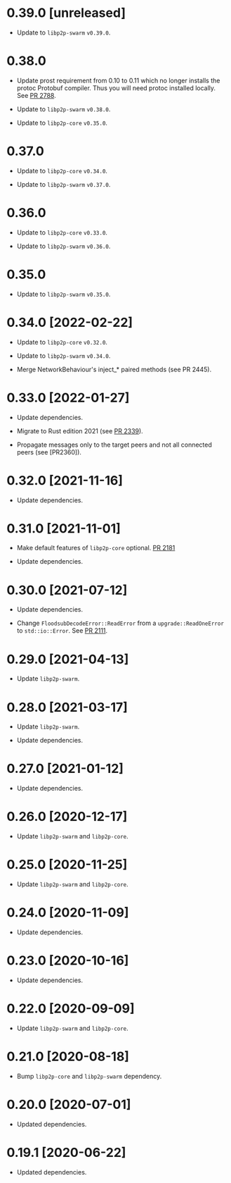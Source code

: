 # 0.39.0 [unreleased]

- Update to `libp2p-swarm` `v0.39.0`.

# 0.38.0

- Update prost requirement from 0.10 to 0.11 which no longer installs the protoc Protobuf compiler.
  Thus you will need protoc installed locally. See [PR 2788].

- Update to `libp2p-swarm` `v0.38.0`.

- Update to `libp2p-core` `v0.35.0`.

[PR 2788]: https://github.com/libp2p/rust-libp2p/pull/2788

# 0.37.0

- Update to `libp2p-core` `v0.34.0`.

- Update to `libp2p-swarm` `v0.37.0`.

# 0.36.0

- Update to `libp2p-core` `v0.33.0`.

- Update to `libp2p-swarm` `v0.36.0`.

# 0.35.0

- Update to `libp2p-swarm` `v0.35.0`.

# 0.34.0 [2022-02-22]

- Update to `libp2p-core` `v0.32.0`.

- Update to `libp2p-swarm` `v0.34.0`.

- Merge NetworkBehaviour's inject_\* paired methods (see PR 2445).

[PR 2445]: https://github.com/libp2p/rust-libp2p/pull/2445

# 0.33.0 [2022-01-27]

- Update dependencies.

- Migrate to Rust edition 2021 (see [PR 2339]).

- Propagate messages only to the target peers and not all connected peers (see [PR2360]).

[PR 2339]: https://github.com/libp2p/rust-libp2p/pull/2339

[PR 2360]: https://github.com/libp2p/rust-libp2p/pull/2360/

# 0.32.0 [2021-11-16]

- Update dependencies.

# 0.31.0 [2021-11-01]

- Make default features of `libp2p-core` optional.
  [PR 2181](https://github.com/libp2p/rust-libp2p/pull/2181)

- Update dependencies.

# 0.30.0 [2021-07-12]

- Update dependencies.

- Change `FloodsubDecodeError::ReadError` from a `upgrade::ReadOneError` to
  `std::io::Error`. See [PR 2111].

[PR 2111]: https://github.com/libp2p/rust-libp2p/pull/2111

# 0.29.0 [2021-04-13]

- Update `libp2p-swarm`.

# 0.28.0 [2021-03-17]

- Update `libp2p-swarm`.

- Update dependencies.

# 0.27.0 [2021-01-12]

- Update dependencies.

# 0.26.0 [2020-12-17]

- Update `libp2p-swarm` and `libp2p-core`.

# 0.25.0 [2020-11-25]

- Update `libp2p-swarm` and `libp2p-core`.

# 0.24.0 [2020-11-09]

- Update dependencies.

# 0.23.0 [2020-10-16]

- Update dependencies.

# 0.22.0 [2020-09-09]

- Update `libp2p-swarm` and `libp2p-core`.

# 0.21.0 [2020-08-18]

- Bump `libp2p-core` and `libp2p-swarm` dependency.

# 0.20.0 [2020-07-01]

- Updated dependencies.

# 0.19.1 [2020-06-22]

- Updated dependencies.
